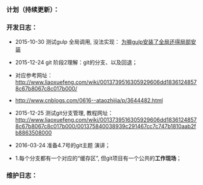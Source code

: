 ### 计划（持续更新）：

### 开发日志：
* 2015-10-30 测试gulp 全局调用, 没法实现：
[为嘛gulp安装了全局还得局部安装](http://stackoverflow.com/questions/22115400/why-do-we-need-to-install-gulp-globally-and-locally)
* 2015-12-24 git 阶段2理解：git的分支、以及回退；
* 对应参考网址：http://www.liaoxuefeng.com/wiki/0013739516305929606dd18361248578c67b8067c8c017b000/
* http://www.cnblogs.com/0616--ataozhijia/p/3644482.html

* 2015-12-25 测试git分支管理, 教程网址：http://www.liaoxuefeng.com/wiki/0013739516305929606dd18361248578c67b8067c8c017b000/001375840038939c291467cc7c747b1810aab2fb8863508000

* 2016-03-24 准备4.7号的git主题 演讲；
* 1.每个分支都有一个对应的“缓存区”, 但git项目有一个公共的**工作现场**；

### 维护日志：
